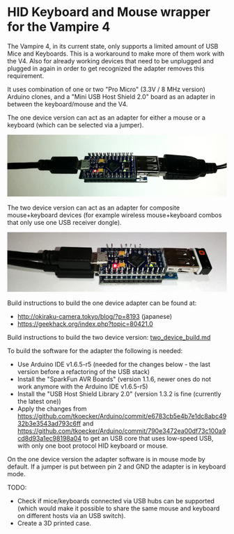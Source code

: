 # HID Keyboard and Mouse wrapper for the Vampire 4

The Vampire 4, in its current state, only supports a limited amount of USB Mice and Keyboards. This is a workaround to make more of them work with the V4. Also for already working devices that need to be unplugged and plugged in again in order to get recognized the adapter removes this requirement.

It uses combination of one or two "Pro Micro" (3.3V / 8 MHz version) Arduino clones, and a "Mini USB Host Shield 2.0" board as an adapter in between the keyboard/mouse and the V4.

The one device version can act as an adapter for either a mouse or a keyboard (which can be selected via a jumper).

![Adapter](img/adapter.jpg)

The two device version can act as an adapter for composite mouse+keyboard devices (for example wireless mouse+keyboard combos that only use one USB receiver dongle).

![Adapter](img/adapter2.jpg)

Build instructions to build the one device adapter can be found at:
- http://okiraku-camera.tokyo/blog/?p=8193 (japanese)
- https://geekhack.org/index.php?topic=80421.0

Build instructions to build the two device version:
[two_device_build.md](two_device_build.md)

To build the software for the adapter the following is needed:
- Use Arduino IDE v1.6.5-r5 (needed for the changes below - the last version before a refactoring of the USB stack)
- Install the "SparkFun AVR Boards" (version 1.1.6, newer ones do not work anymore with the Arduino IDE v1.6.5-r5)
- Install the "USB Host Shield Library 2.0" (version 1.3.2 is fine (currently the latest one))
- Apply the changes from https://github.com/tkoecker/Arduino/commit/e6783cb5e4b7e1dc8abc4932b3e3543ad793c6ff
  and https://github.com/tkoecker/Arduino/commit/790e3472ea00df73c100a9cd8d93a1ec98198a04 to
  get an USB core that uses low-speed USB, with only one boot protocol HID keyboard or mouse.

On the one device version the adapter software is in mouse mode by default. If a jumper is put between pin 2 and GND the adapter is in keyboard mode.

TODO:
- Check if mice/keyboards connected via USB hubs can be supported (which would make it possible to share the same mouse and keyboard on different hosts via an USB switch).
- Create a 3D printed case.

